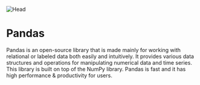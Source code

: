 ![Head](https://miro.medium.com/max/1200/1*mZX5HCGn94KVIDP7VClZQQ.png)

# Pandas
Pandas is an open-source library that is made mainly for working with relational or labeled data both easily and intuitively. It provides various data structures and operations for manipulating numerical data and time series. This library is built on top of the NumPy library. Pandas is fast and it has high performance & productivity for users.


